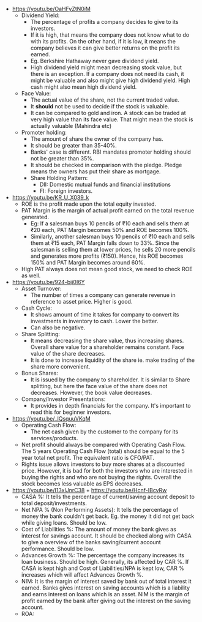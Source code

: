 - https://youtu.be/OaHFyZtN0iM
	- Dividend Yield:
		- The percentage of profits a company decides to give to its investors.
		- If it is high, that means the company does not know what to do with its profits. On the other hand, if it is low, it means the company believes it can give better returns on the profit its earned.
		- Eg. Berkshire Hathaway never gave dividend yield.
		- High dividend yield might mean decreasing stock value, but there is an exception. If a company does not need its cash, it might be valuable and also might give high dividend yield. High cash might also mean high dividend yield.
	- Face Value:
		- The actual value of the share, not the current traded value.
		- It **should** not be used to decide if the stock is valuable. 
		- It can be compared to gold and iron. A stock can be traded at very high value than its face value. That might mean the stock is actually valuable (Mahindra etc)
	- Promoter holding:
		- The amount of share the owner of the company has.
		- It should be greater than 35-40%.
		- Banks' case is different. RBI mandates promoter holding should not be greater than 35%.
		- It should be checked in comparison with the pledge. Pledge means the owners has put their share as mortgage.
		- Share Holding Pattern:
			- DII: Domestic mutual funds and financial institutions
			- FI: Foreign investors.
- https://youtu.be/KR_U_X039_k
	- ROE is the profit made upon the total equity invested.
	- PAT Margin is the margin of actual profit earned on the total revenue generated.
		- Eg: If a salesman buys 10 pencils of ₹10 each and sells them at ₹20 each, PAT Margin becomes 50% and ROE becomes 100%.
		- Similarly, another salesman buys 10 pencils of ₹10 each and sells them at ₹15 each, PAT Margin falls down to 33%. Since the salesman is selling them at lower prices, he sells 20 more pencils and generates more profits (₹150). Hence, his ROE becomes 150% and PAT Margin becomes around 60%.
	- High PAT always does not mean good stock, we need to check ROE as well.
- https://youtu.be/924-bji0I6Y
	- Asset Turnover:
		- The number of times a company can generate revenue in reference to asset price. Higher is good.
	- Cash Cycle:
		- It shows amount of time it takes for company to convert its investments in inventory to cash. Lower the better.
		- Can also be negative.
	- Share Splitting:
		- It means decreasing the share value, thus increasing shares. Overall share value for a shareholder remains constant. Face value of the share decreases.
		- It is done to increase liquidity of the share ie. make trading of the share more convenient.
	- Bonus Shares:
		- It is issued by the company to shareholder. It is similar to Share splitting, but here the face value of the share does not decreases. However, the book value decreases.
	- Company/Investor Presentations:
		- It provides in depth financials for the company. It's important to read this for beginner investors.
- https://youtu.be/_lQsquuVKqM
	- Operating Cash Flow:
		- The net cash given by the customer to the company for its services/products.
	- Net profit should always be compared with Operating Cash Flow. The 5 years Operating Cash Flow (total) should be equal to the 5 year total net profit. The equivalent ratio is CFO/PAT.
	- Rights issue allows investors to buy more shares at a discounted price. However, it is bad for both the investors who are interested in buying the rights and who are not buying the rights. Overall the stock becomes less valuable as EPS decreases.
- https://youtu.be/I13xlJnrC38 + https://youtu.be/Hcnf-IBcvRw
	- CASA %: It tells the percentage of current/saving account deposit to total deposit/investments.
	- Net NPA % (Non Performing Assets): It tells the percentage of money the bank couldn't get back. Eg. the money it did not get back while giving loans. Should be low.
	- Cost of Liabilities %:  The amount of money the bank gives as interest for savings account. It should be checked along with CASA to give a overview of the banks saving/current account performance. Should be low. 
	- Advances Growth %: The percentage the company increases its loan business. Should be high. Generally, its affected by CAR %. If CASA is kept high and Cost of Liabilities/NPA is kept low, CAR % increases which will affect Advances Growth %.
	- NIM: It is the margin of interest saved by bank out of total interest it earned. Banks gives interest on saving accounts which is a liability and earns interest on loans which is an asset. NIM is the margin of profit earned by the bank after giving out the interest on the saving account.
	- ROA: 